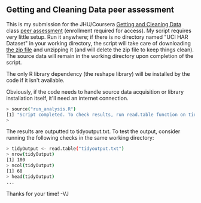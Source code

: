 Getting and Cleaning Data peer assessment
------------------------------------------

This is my submission for the JHU/Coursera [Getting and Cleaning Data](https://www.coursera.org/course/getdata) class [peer assessment](https://class.coursera.org/getdata-002/human_grading/view/courses/972080/assessments/3/submissions) (enrollment required for access). My script requires very little setup. Run it anywhere; if there is no directory named "UCI HAR Dataset" in your working directory, the script will take care of downloading [the zip file](https://d396qusza40orc.cloudfront.net/getdata%2Fprojectfiles%2FUCI%20HAR%20Dataset.zip) and unzipping it (and will delete the zip file to keep things clean). The source data will remain in the working directory upon completion of the script.

The only R library dependency (the reshape library) will be installed by the code if it isn't available.

Obviously, if the code needs to handle source data acquisition or library installation itself, it'll need an internet connection.

```bash
> source("run_analysis.R")
[1] "Script completed. To check results, run read.table function on tidyoutput.txt"
>
```

The results are outputted to tidyoutput.txt. To test the output, consider running the following checks in the same working directory:

```bash
> tidyOutput <- read.table("tidyoutput.txt")
> nrow(tidyOutput)
[1] 180
> ncol(tidyOutput)
[1] 68
> head(tidyOutput)
...
```

Thanks for your time!
-VJ
